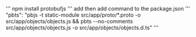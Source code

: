 '''
npm install protobufjs
'''
add then add command to the package.json
'''
    "pbts": "pbjs -t  static-module src/app/proto/*.proto -o src/app/objects/objects.js && pbts --no-comments src/app/objects/objects.js -o src/app/objects/objects.d.ts"
'''




